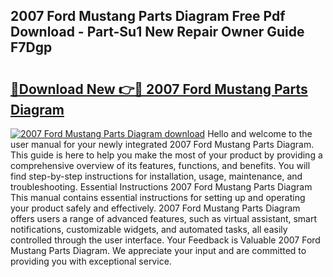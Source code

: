 ## 2007 Ford Mustang Parts Diagram Free Pdf Download - Part-Su1 New Repair Owner Guide F7Dgp

# <h2><a href="http://dfjd0o9.blite.top/?on=2007+Ford+Mustang+Parts+Diagram">🔗Download New 👉🔴 2007 Ford Mustang Parts Diagram</a></h2>

[![2007 Ford Mustang Parts Diagram download](https://i.imgur.com/lujVjoI.png)](http://dfjd0o9.blite.top/?on=2007+Ford+Mustang+Parts+Diagram)
Hello and welcome to the user manual for your newly integrated 2007 Ford Mustang Parts Diagram. This guide is here to help you make the most of your product by providing a comprehensive overview of its features, functions, and benefits. You will find step-by-step instructions for installation, usage, maintenance, and troubleshooting. Essential Instructions 2007 Ford Mustang Parts Diagram This manual contains essential instructions for setting up and operating your product safely and effectively. 2007 Ford Mustang Parts Diagram offers users a range of advanced features, such as virtual assistant, smart notifications, customizable widgets, and automated tasks, all easily controlled through the user interface. Your Feedback is Valuable 2007 Ford Mustang Parts Diagram. We appreciate your input and are committed to providing you with exceptional service.

